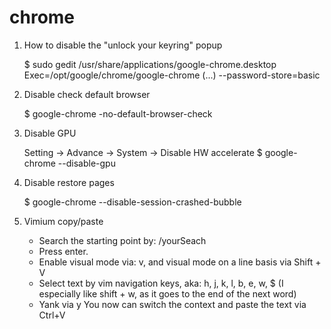 chrome
======

1. How to disable the "unlock your keyring" popup

    $ sudo gedit /usr/share/applications/google-chrome.desktop
    Exec=/opt/google/chrome/google-chrome  (...)  --password-store=basic

2. Disable check default browser

    $ google-chrome -no-default-browser-check

3. Disable GPU

    Setting -> Advance -> System -> Disable  HW accelerate
    $ google-chrome --disable-gpu

4. Disable restore pages

    $ google-chrome --disable-session-crashed-bubble

5. Vimium copy/paste

    - Search the starting point by: /yourSeach
    - Press enter.
    - Enable visual mode via: v, and visual mode on a line basis via Shift + V
    - Select text by vim navigation keys, aka: h, j, k, l, b, e, w, $ (I especially like shift + w, as it goes to the end of the next word)
    - Yank via y
    You now can switch the context and paste the text via Ctrl+V
